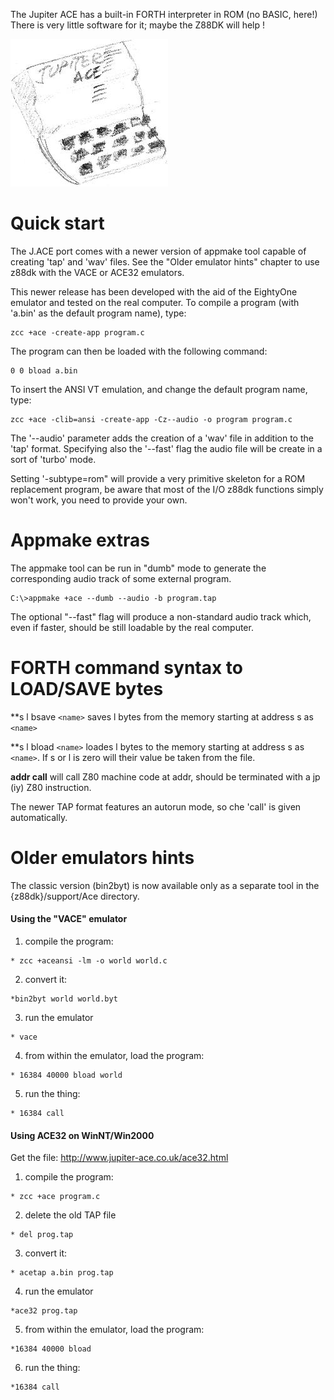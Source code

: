 
The Jupiter ACE has a built-in FORTH interpreter in ROM (no BASIC, here!)
There is very little software for it;  maybe the Z88DK will help !

![](images/platform/ace.jpg)



# Quick start


The J.ACE port comes with a newer version of appmake tool capable of creating 'tap' and 'wav' files.
See the "Older emulator hints" chapter to use z88dk with the VACE or ACE32 emulators.

This newer release has been developed with the aid of the EightyOne emulator and tested on the real computer.
To compile a program (with 'a.bin' as the default program name), type:


    zcc +ace -create-app program.c

The program can then be loaded with the following command:

    0 0 bload a.bin



To insert the ANSI VT emulation, and change the default program name, type:

    zcc +ace -clib=ansi -create-app -Cz--audio -o program program.c



The '--audio' parameter adds the creation of a 'wav' file in addition to the 'tap' format.   Specifying also the '--fast' flag the audio file will be create in a sort of 'turbo' mode.

Setting '-subtype=rom" will provide a very primitive skeleton for a ROM replacement program, be aware that most of the I/O z88dk functions simply won't work, you need to provide your own.


# Appmake extras

The appmake tool can be run in "dumb" mode to generate the corresponding audio track of some external program.

    C:\>appmake +ace --dumb --audio -b program.tap
    
The optional "--fast" flag will produce a non-standard audio track which, even if faster, should be still loadable by the real computer.



# FORTH command syntax to LOAD/SAVE bytes

**s l bsave `<name>` saves l bytes from the memory starting at address s as `<name>` 

**s l bload `<name>` loades l bytes to the memory starting at address s as `<name>`. If s or l is zero will their value be taken from the file. 

**addr call** will call Z80 machine code at addr, should be terminated with a jp (iy) Z80 instruction. 


The newer TAP format features an autorun mode, so che 'call' is given automatically.


# Older emulators hints

The classic version (bin2byt) is now available only as a separate tool in the {z88dk}/support/Ace directory.


#### Using the "VACE" emulator

 1.  compile the program:

    * zcc +aceansi -lm -o world world.c
 2.  convert it:

    *bin2byt world world.byt
 3.  run the emulator

    * vace
 4.  from within the emulator, load the program:

    * 16384 40000 bload world
 5.  run the thing:

    * 16384 call


#### Using ACE32 on WinNT/Win2000

Get the file:
http://www.jupiter-ace.co.uk/ace32.html

 1.  compile the program:

    * zcc +ace program.c
 2.  delete the old TAP file

    * del prog.tap
 3.  convert it:

    * acetap a.bin prog.tap
 4.  run the emulator

    *ace32 prog.tap
 5.  from within the emulator, load the program:

    *16384 40000 bload
 6.  run the thing:

    *16384 call


